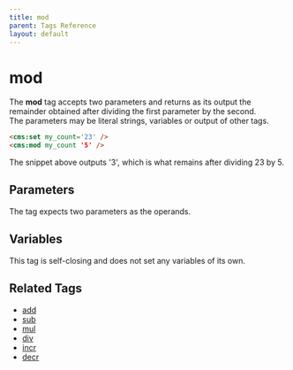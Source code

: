 ```yaml
---
title: mod
parent: Tags Reference
layout: default
---
```


# mod

The **mod** tag accepts two parameters and returns as its output the remainder obtained after dividing the first parameter by the second.<br/>
The parameters may be literal strings, variables or output of other tags.

```html
<cms:set my_count='23' />
<cms:mod my_count '5' />
```

The snippet above outputs '3', which is what remains after dividing 23 by 5.

## Parameters

The tag expects two parameters as the operands.

## Variables

This tag is self-closing and does not set any variables of its own.

## Related Tags

* [add](./add.html)
* [sub](./sub.html)
* [mul](./mul.html)
* [div](./div.html)
* [incr](./incr.html)
* [decr](./decr.html)
